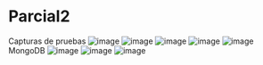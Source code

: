 # Parcial2
Capturas de pruebas
![image](https://github.com/SakuraNeeko/Parcial2/assets/156485248/f158db55-e61f-455a-86eb-66bc8382999a)
![image](https://github.com/SakuraNeeko/Parcial2/assets/156485248/3416e633-3878-4035-aba6-ac2832537b64)
![image](https://github.com/SakuraNeeko/Parcial2/assets/156485248/80228c9e-adb0-4cf6-becd-45685383f5cf)
![image](https://github.com/SakuraNeeko/Parcial2/assets/156485248/c2205907-8685-46f2-9f32-28c99fd47d4a)
![image](https://github.com/SakuraNeeko/Parcial2/assets/156485248/29096b56-45b2-4a78-8085-e3026679a24a)
MongoDB
![image](https://github.com/SakuraNeeko/Parcial2/assets/156485248/e625e603-f964-4584-8e71-4b1e887d6b15)
![image](https://github.com/SakuraNeeko/Parcial2/assets/156485248/086fb511-ec6d-4a5d-8eec-dc93f6ecfc58)
![image](https://github.com/SakuraNeeko/Parcial2/assets/156485248/d1350c07-86d0-48ea-afba-69f6f62d2fbe)

